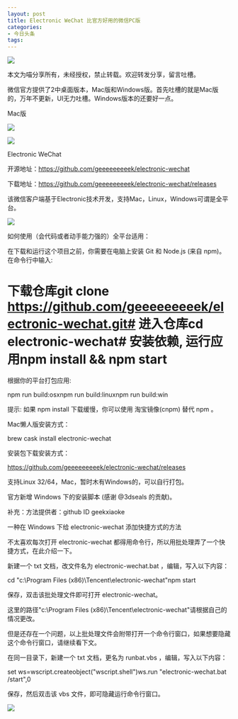 ```yaml
---
layout: post
title: Electronic WeChat 比官方好用的微信PC版
categories:
- 今日头条
tags:
---
```

![](http://p3.pstatp.com/large/a9f0005d9272cacf18c)

本文为喵分享所有，未经授权，禁止转载。欢迎转发分享，留言吐槽。

微信官方提供了2中桌面版本，Mac版和Windows版。首先吐槽的就是Mac版的，万年不更新，UI无力吐槽。Windows版本的还要好一点。

Mac版

![](http://p1.pstatp.com/large/b0e00064f2d40f0b4b5)

![](http://p3.pstatp.com/large/b0a00059891556258b2)

Electronic WeChat

开源地址：https://github.com/geeeeeeeeek/electronic-wechat

下载地址：https://github.com/geeeeeeeeek/electronic-wechat/releases

该微信客户端基于Electronic技术开发，支持Mac，Linux，Windows可谓是全平台。

![](http://p3.pstatp.com/large/b0d000654c6ec86c19c)

如何使用（会代码或者动手能力强的）全平台适用：

在下载和运行这个项目之前，你需要在电脑上安装 Git 和 Node.js (来自 npm)。在命令行中输入:

# 下载仓库git clone https://github.com/geeeeeeeeek/electronic-wechat.git# 进入仓库cd electronic-wechat# 安装依赖, 运行应用npm install && npm start

根据你的平台打包应用:

npm run build:osxnpm run build:linuxnpm run build:win

提示: 如果 npm install 下载缓慢，你可以使用 淘宝镜像(cnpm) 替代 npm 。

Mac懒人版安装方式：

brew cask install electronic-wechat

安装包下载安装方式：

https://github.com/geeeeeeeeek/electronic-wechat/releases

支持Linux 32/64，Mac，暂时木有Windows的，可以自行打包。

官方新增 Windows 下的安装脚本 (感谢 @3dseals 的贡献)。

补充：方法提供者：github ID geekxiaoke

一种在 Windows 下给 electronic-wechat 添加快捷方式的方法

不太喜欢每次打开 electronic-wechat 都得用命令行，所以用批处理弄了一个快捷方式，在此介绍一下。

新建一个 txt 文档，改文件名为 electronic-wechat.bat ，编辑，写入以下内容：

cd "c:\Program Files (x86)\Tencent\electronic-wechat"npm start

保存，双击该批处理文件即可打开 electronic-wechat。

这里的路径"c:\Program Files (x86)\Tencent\electronic-wechat"请根据自己的情况更改。

但是还存在一个问题，以上批处理文件会附带打开一个命令行窗口，如果想要隐藏这个命令行窗口，请继续看下文。

在同一目录下，新建一个 txt 文档，更名为 runbat.vbs ，编辑，写入以下内容：

set ws=wscript.createobject("wscript.shell")ws.run "electronic-wechat.bat /start",0

保存，然后双击该 vbs 文件，即可隐藏运行命令行窗口。

![](http://p1.pstatp.com/large/b0d00008d9593a40ffe)